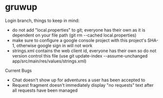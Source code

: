 # gruwup

Login branch, things to keep in mind:
- do not add "local.properties" to git; everyone has their own as it is dependent on your file path (git rm --cached local.properties)
- make sure to configure a google console project with this project's SHA-1, otherwise google sign in will not work
- strings.xml contains the web client id, everyone has their own so do not version control this file (use git update-index --assume-unchanged app/src/main/res/values/strings.xml)

Current Bugs
- Chat doesn't show up for adventures a user has been accepted to
- Request fragment doesn't immediately display "no requests" text after all requests have been managed
